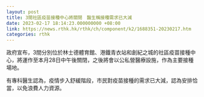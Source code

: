 ```yaml
---
layout: post
title: 3間社區疫苗接種中心將關閉　醫生稱接種需求已大減
date: 2023-02-17 18:14:23.000000000 +08:00
link: https://news.rthk.hk/rthk/ch/component/k2/1688351-20230217.htm
categories: rthk
---
```


政府宣布，3間分別位於林士德體育館、港鐵青衣站和創紀之城的社區疫苗接種中心，將運作至本月28日中午後關閉，之後將會以公私營醫療設施，作為主要接種場地。

有專科醫生認為，疫情步入舒緩階段，市民對疫苗接種的需求已大減，認為安排恰當，以免浪費人力資源。
